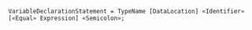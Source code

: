 <!-- This file is generated automatically by infrastructure scripts. Please don't edit by hand. -->

<!-- markdownlint-disable first-line-h1 -->

```{ .ebnf .slang-ebnf #VariableDeclarationStatement }
VariableDeclarationStatement = TypeName [DataLocation] «Identifier» [«Equal» Expression] «Semicolon»;
```
